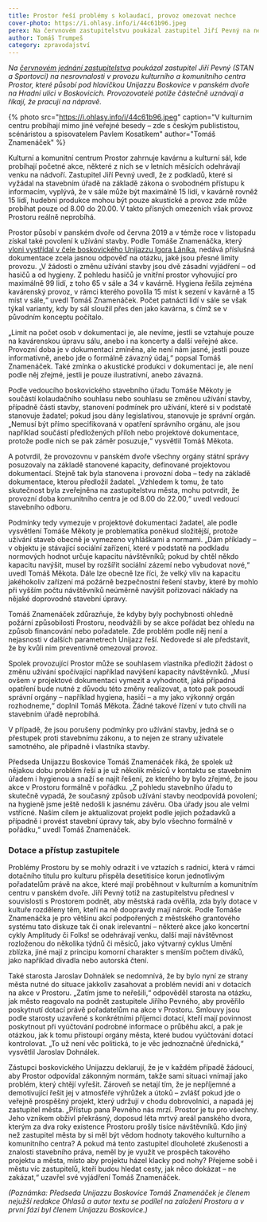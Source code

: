 ```yaml
---
title: Prostor řeší problémy s kolaudací, provoz omezovat nechce
cover-photo: https://i.ohlasy.info/i/44c61b96.jpeg
perex: Na červnovém zastupitelstvu poukázal zastupitel Jiří Pevný na nesrovnalosti v provozu kulturního centra Prostor. Provozovatelé potíže částečně uznávají a říkají, že pracují na nápravě.
author: Tomáš Trumpeš
category: zpravodajství
---
```


*Na [červnovém jednání zastupitelstva](https://ohlasy.info/clanky/2021/06/zastupitelstvo.html) poukázal zastupitel Jiří Pevný (STAN a Sportovci) na nesrovnalosti v provozu kulturního a komunitního centra Prostor, které působí pod hlavičkou Unijazzu Boskovice v panském dvoře na Hradní ulici v Boskovicích. Provozovatelé potíže částečně uznávají a říkají, že pracují na nápravě.*

{% photo src="https://i.ohlasy.info/i/44c61b96.jpeg" caption="V kulturním centru probíhají mimo jiné veřejné besedy – zde s českým publististou, scénáristou a spisovatelem Pavlem Kosatíkem" author="Tomáš Znamenáček" %}

Kulturní a komunitní centrum Prostor zahrnuje kavárnu a kulturní sál, kde probíhají početné akce, některé z nich se v letních měsících odehrávají venku na nádvoří. Zastupitel Jiří Pevný uvedl, že z podkladů, které si vyžádal na stavebním úřadě na základě zákona o svobodném přístupu k informacím, vyplývá, že v sále může být maximálně 15 lidí, v kavárně rovněž 15 lidí, hudební produkce mohou být pouze akustické a provoz zde může probíhat pouze od 8.00 do 20.00. V takto přísných omezeních však provoz Prostoru reálně neprobíhá.

Prostor působí v panském dvoře od června 2019 a v témže roce v listopadu získal také povolení k užívání stavby. Podle Tomáše Znamenáčka, který [vloni vystřídal v čele boskovického Unijazzu Igora Láníka](https://ohlasy.info/clanky/2020/10/rozhovor-znamenacek.html), nedává příslušná dokumentace zcela jasnou odpověď na otázku, jaké jsou přesné limity provozu. „V žádosti o změnu užívání stavby jsou dvě zásadní vyjádření – od hasičů a od hygieny. Z pohledu hasičů je vnitřní prostor vyhovující pro maximálně 99 lidí, z toho 65 v sále a 34 v kavárně. Hygiena řešila zejména kavárenský provoz, v rámci kterého povolila 15 míst k sezení v kavárně a 15 míst v sále,“ uvedl Tomáš Znamenáček. Počet patnácti lidí v sále se však týkal varianty, kdy by sál sloužil přes den jako kavárna, s čímž se v původním konceptu počítalo.

„Limit na počet osob v dokumentaci je, ale nevíme, jestli se vztahuje pouze na kavárenskou úpravu sálu, anebo i na koncerty a další veřejné akce. Provozní doba je v dokumentaci zmíněna, ale není nám jasné, jestli pouze informativně, anebo jde o formálně závazný údaj,“ popsal Tomáš Znamenáček. Také zmínka o akustické produkci v dokumentaci je, ale není podle něj zřejmé, jestli je pouze ilustrativní, anebo závazná.

Podle vedoucího boskovického stavebního úřadu Tomáše Měkoty je součástí kolaudačního souhlasu nebo souhlasu se změnou užívání stavby, případně části stavby, stanovení podmínek pro užívání, které si v podstatě stanovuje žadatel; pokud jsou dány legislativou, stanovuje je správní orgán. „Nemusí být přímo specifikovaná v opatření správního orgánu, ale jsou například součástí předložených příloh nebo projektové dokumentace, protože podle nich se pak záměr posuzuje,“ vysvětlil Tomáš Měkota. 

A potvrdil, že provozovnu v panském dvoře všechny orgány státní správy posuzovaly na základě stanovené kapacity, definované projektovou dokumentací. Stejně tak byla stanovena i provozní doba – tedy na základě dokumentace, kterou předložil žadatel. „Vzhledem k tomu, že tato skutečnost byla zveřejněna na zastupitelstvu města, mohu potvrdit, že provozní doba komunitního centra je od 8.00 do 22.00,“ uvedl vedoucí stavebního odboru.

Podmínky tedy vymezuje v projektové dokumentaci žadatel, ale podle vysvětlení Tomáše Měkoty je problematika poněkud složitější, protože užívání staveb obecně je vymezeno vyhláškami a normami. „Dám příklady – v objektu je stávající sociální zařízení, které v podstatě na podkladu normových hodnot určuje kapacitu návštěvníků; pokud by chtěl někdo kapacitu navýšit, musel by rozšířit sociální zázemí nebo vybudovat nové,“ uvedl Tomáš Měkota. Dále lze obecně lze říci, že velký vliv na kapacitu jakéhokoliv zařízení má požárně bezpečnostní řešení stavby, které by mohlo při vyšším počtu návštěvníků neúměrně navýšit pořizovací náklady na nějaké doprovodné stavební úpravy.

Tomáš Znamenáček zdůrazňuje, že kdyby byly pochybnosti ohledně požární způsobilosti Prostoru, neodvážili by se akce pořádat bez ohledu na způsob financování nebo pořadatele. Zde problém podle něj není a nejasnosti v dalších parametrech Unijazz řeší. Nedovede si ale představit, že by kvůli nim preventivně omezoval provoz. 

Spolek provozující Prostor může se souhlasem vlastníka předložit žádost o změnu užívání spočívající například navýšení kapacity návštěvníků. „Musí ovšem v projektové dokumentaci vymezit a vyhodnotit, jaká případná opatření bude nutné z důvodu této změny realizovat, a toto pak posoudí správní orgány – například hygiena, hasiči – a my jako výkonný orgán rozhodneme,“ doplnil Tomáš Měkota. Žádné takové řízení v tuto chvíli na stavebním úřadě neprobíhá.

V případě, že jsou porušeny podmínky pro užívání stavby, jedná se o přestupek proti stavebnímu zákonu, a to nejen ze strany uživatele samotného, ale případně i vlastníka stavby.

Předseda Unijazzu Boskovice Tomáš Znamenáček říká, že spolek už nějakou dobu problém řeší a je už několik měsíců v kontaktu se stavebním úřadem i hygienou a snaží se najít řešení, ze kterého by bylo zřejmé, že jsou akce v Prostoru formálně v pořádku. „Z pohledu stavebního úřadu to skutečně vypadá, že současný způsob užívání stavby neodpovídá povolení; na hygieně jsme ještě nedošli k jasnému závěru. Oba úřady jsou ale velmi vstřícné. Naším cílem je aktualizovat projekt podle jejich požadavků a případně i provést stavební úpravy tak, aby bylo všechno formálně v pořádku,“ uvedl Tomáš Znamenáček.

### Dotace a přístup zastupitele

Problémy Prostoru by se mohly odrazit i ve vztazích s radnicí, která v rámci dotačního titulu pro kulturu přispěla desetitisíce korun jednotlivým pořadatelům právě na akce, které mají proběhnout v kulturním a komunitním centru v panském dvoře. Jiří Pevný totiž na zastupitelstvu přednesl v souvislosti s Prostorem podnět, aby městská rada ověřila, zda byly dotace v kultuře rozděleny těm, kteří na ně doopravdy mají nárok. Podle Tomáše Znamenáčka je pro většinu akcí podpořených z městského grantového systému tato diskuze tak či onak irelevantní – některé akce jako koncertní cykly Amplitudy či Folks! se odehrávají venku, další mají návštěvnost rozloženou do několika týdnů či měsíců, jako výtvarný cyklus Umění zblízka, jiné mají z principu komorní charakter s menším počtem diváků, jako například divadla nebo autorská čtení.

Také starosta Jaroslav Dohnálek se nedomnívá, že by bylo nyní ze strany města nutné do situace jakkoliv zasahovat a problém nevidí ani v dotacích na akce v Prostoru. „Zatím jsme to neřešili,“ odpověděl starosta na otázku, jak město reagovalo na podnět zastupitele Jiřího Pevného, aby prověřilo poskytnutí dotací právě pořadatelům na akce v Prostoru. Smlouvy jsou podle starosty uzavřené s konkrétními příjemci dotací, kteří mají povinnost poskytnout při vyúčtování podrobné informace o průběhu akcí, a pak je otázkou, jak k tomu přistoupí orgány města, které budou vyúčtování dotací kontrolovat. „To už není věc politická, to je věc jednoznačně úřednická,“ vysvětlil Jaroslav Dohnálek.

Zástupci boskovického Unijazzu deklarují, že je v každém případě žádoucí, aby Prostor odpovídal zákonným normám, takže sami situaci vnímají jako problém, který chtějí vyřešit. Zároveň se netají tím, že je nepříjemné a demotivující řešit jej v atmosféře výhrůžek a útoků – zvlášť pokud jde o veřejně prospěšný projekt, který udržují v chodu dobrovolníci, a napadá jej zastupitel města. „Přístup pana Pevného nás mrzí. Prostor je tu pro všechny. Jeho vznikem obživl překrásný, doposud léta mrtvý areál panského dvora, kterým za dva roky existence Prostoru prošly tisíce návštěvníků. Kdo jiný než zastupitel města by si měl být vědom hodnoty takového kulturního a komunitního centra? A pokud má tento zastupitel dlouholeté zkušenosti a znalosti stavebního práva, neměl by je využít ve prospěch takového projektu a města, místo aby projektu házel klacky pod nohy? Přejeme sobě i městu víc zastupitelů, kteří budou hledat cesty, jak něco dokázat – ne zakázat,“ uzavřel své vyjádření Tomáš Znamenáček.

*(Poznámka: Předseda Unijazzu Boskovice Tomáš Znamenáček je členem nejužší redakce Ohlasů a autor textu se podílel na založení Prostoru a v první fázi byl členem Unijazzu Boskovice.)*